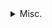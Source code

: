 <details class="details">
	<summary>Misc.</summary>
  
  test1
		<details class="details">
			<summary>Debugging2</summary>
      
       test2
    </details>

</details>
